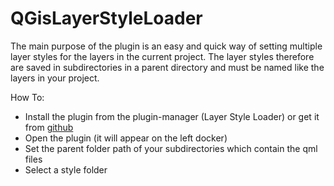 # QGisLayerStyleLoader
The main purpose of the plugin is an easy and quick way of setting multiple layer styles for the layers in the current project. The layer styles therefore are saved in subdirectories in a parent directory and must be named like the layers in your project.

How To:
  - Install the plugin from the plugin-manager (Layer Style Loader) or get it from [github]
  - Open the plugin (it will appear on the left docker)
  - Set the parent folder path of your subdirectories which contain the qml files
  - Select a style folder


   [github]: https://github.com/bloigge/QGisLayerStyleLoader